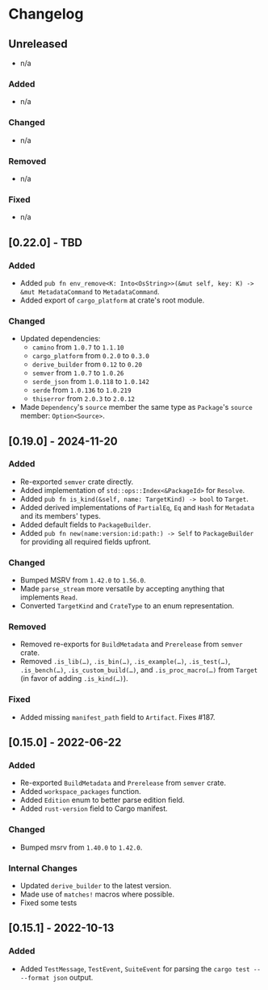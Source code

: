 # Changelog

## Unreleased

- n/a

### Added

- n/a

### Changed

- n/a

### Removed

- n/a

### Fixed

- n/a

## [0.22.0] - TBD

### Added

- Added `pub fn env_remove<K: Into<OsString>>(&mut self, key: K) -> &mut MetadataCommand` to `MetadataCommand`.
- Added export of `cargo_platform` at crate's root module.

### Changed

- Updated dependencies:
  - `camino` from `1.0.7` to `1.1.10`
  - `cargo_platform` from `0.2.0` to `0.3.0`
  - `derive_builder` from `0.12` to `0.20`
  - `semver` from `1.0.7` to `1.0.26`
  - `serde_json` from `1.0.118` to `1.0.142`
  - `serde` from `1.0.136` to `1.0.219`
  - `thiserror` from `2.0.3` to `2.0.12`
- Made `Dependency`'s `source` member the same type as `Package`'s `source` member: `Option<Source>`.

## [0.19.0] - 2024-11-20

### Added

- Re-exported `semver` crate directly.
- Added implementation of `std::ops::Index<&PackageId>` for `Resolve`.
- Added `pub fn is_kind(&self, name: TargetKind) -> bool` to `Target`.
- Added derived implementations of `PartialEq`, `Eq` and `Hash` for `Metadata` and its members' types.
- Added default fields to `PackageBuilder`.
- Added `pub fn new(name:version:id:path:) -> Self` to `PackageBuilder` for providing all required fields upfront.

### Changed

- Bumped MSRV from `1.42.0` to `1.56.0`.
- Made `parse_stream` more versatile by accepting anything that implements `Read`.
- Converted `TargetKind` and `CrateType` to an enum representation.

### Removed

- Removed re-exports for `BuildMetadata` and `Prerelease` from `semver` crate.
- Removed `.is_lib(…)`, `.is_bin(…)`, `.is_example(…)`, `.is_test(…)`, `.is_bench(…)`, `.is_custom_build(…)`, and `.is_proc_macro(…)` from `Target` (in favor of adding `.is_kind(…)`).

### Fixed

- Added missing `manifest_path` field to `Artifact`. Fixes #187.

## [0.15.0] - 2022-06-22

### Added

- Re-exported `BuildMetadata` and `Prerelease` from `semver` crate.
- Added `workspace_packages` function.
- Added `Edition` enum to better parse edition field.
- Added `rust-version` field to Cargo manifest.

### Changed

- Bumped msrv from `1.40.0` to `1.42.0`.

### Internal Changes

- Updated `derive_builder` to the latest version.
- Made use of `matches!` macros where possible.
- Fixed some tests

## [0.15.1] - 2022-10-13

### Added

- Added `TestMessage`, `TestEvent`, `SuiteEvent` for parsing the `cargo test -- --format json` output.
